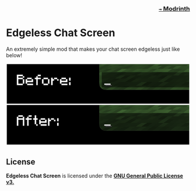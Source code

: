 ### <p align=right>[`→` Modrinth](https://modrinth.com/mod/edgeless-chat-screen)</p>

# Edgeless Chat Screen

An extremely simple mod that makes your chat screen edgeless just like below!

![Contrast](https://github.com/KessokuTeaTime/Edgeless-Chat-Screen/blob/artwork/content/contrast.png)

## License

**Edgeless Chat Screen** is licensed under the **[GNU General Public License v3.](LICENSE)**
